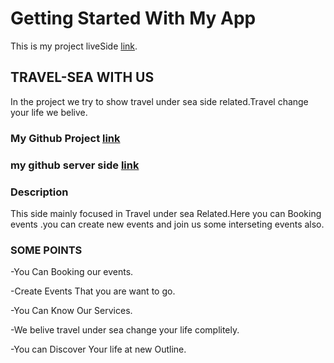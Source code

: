 # Getting Started With My App


This is my project liveSide [link](https://travel-under-sea.web.app/).


## TRAVEL-SEA WITH US

In the project we try to show travel under sea side related.Travel change your life we belive.

### My Github Project [link](https://github.com/programming-hero-web-course1/tourism-or-delivery-website-client-side-krishnacheashty)
### my github server side [link](https://github.com/programming-hero-web-course1/tourism-or-delivery-website-server-side-krishnacheashty)



### Description
 This side mainly focused in Travel under sea Related.Here you can Booking events .you can create new events and join us some interseting events also. 

 ### SOME POINTS 

 -You Can Booking our events.

 -Create Events That you are want to go.

 -You Can Know Our Services.

 -We belive travel under sea change your life complitely.
 
 -You can Discover Your life at new Outline.

